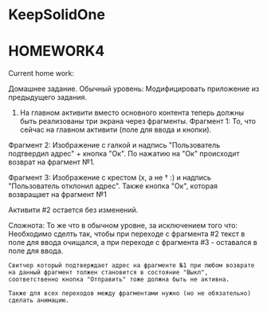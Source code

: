 # KeepSolidOne
# HOMEWORK4

Current home work:

Домашнее задание.
Обычный уровень:
Модифицировать приложение из предыдущего задания.
1) На главном активити вместо основного контента теперь должны быть реализованы три экрана через фрагменты.
 Фрагмент 1: То, что сейчас на главном активити (поле для ввода и кнопки). 
 
 Фрагмент 2: Изображение с галкой и надпись "Пользователь подтвердил адрес" + кнопка "Ок". По нажатию на "Ок" происходит возврат на фрагмент №1.
 
 Фрагмент 3: Изображение с крестом (х, а не † :) и надпись "Пользователь отклонил адрес". Также кнопка "Ок", которая возвращает на фрагмент №1
 
 Активити #2 остается без изменений.
 
 Сложнота:
  То же что в обычном уровне, за исключением того что:
    Необходимо сделть так, чтобы при переходе с фрагмента #2 текст в поле для ввода очищался, а при переходе с фрагмента #3 - оставался в поле для ввода.
    
    Свитчер который подтверждает адрес на фрагменте №1 при любом возврате на данный фрагмент толжен становится в состояние "Выкл", соответственно кнопка "Отправить" тоже должна быть не активна.
    
    Также для всех переходов между фрагментами нужно (но не обязательно) сделать анимацию.
